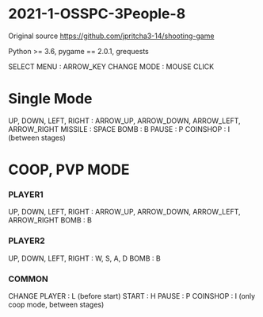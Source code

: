 # 2021-1-OSSPC-3People-8

Original source
https://github.com/jpritcha3-14/shooting-game

Python >= 3.6, pygame == 2.0.1, grequests


SELECT MENU : ARROW_KEY
CHANGE MODE : MOUSE CLICK

# Single Mode

UP, DOWN, LEFT, RIGHT : ARROW_UP, ARROW_DOWN, ARROW_LEFT, ARROW_RIGHT
MISSILE : SPACE
BOMB : B
PAUSE : P
COINSHOP : I (between stages)


# COOP, PVP MODE

<h3>PLAYER1</h3> 
UP, DOWN, LEFT, RIGHT : ARROW_UP, ARROW_DOWN, ARROW_LEFT, ARROW_RIGHT
BOMB : B

<h3>PLAYER2</h3> 
UP, DOWN, LEFT, RIGHT : W, S, A, D
BOMB : B

<h3>COMMON</h3>
CHANGE PLAYER : L (before start)
START : H
PAUSE : P
COINSHOP : I (only coop mode, between stages)

